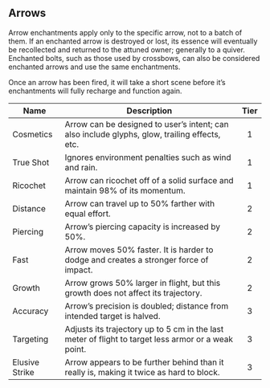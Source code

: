 ## Arrows

Arrow enchantments apply only to the specific arrow, not to a batch of them. If an enchanted arrow is destroyed or lost, its essence will eventually be recollected and returned to the attuned owner; generally to a quiver. Enchanted bolts, such as those used by crossbows, can also be considered enchanted arrows and use the same enchantments.

Once an arrow has been fired, it will take a short scene before it’s enchantments will fully recharge and function again.

 **Name**       | **Description**                                                                                     | **Tier** 
----------------|-----------------------------------------------------------------------------------------------------|:--------:
 Cosmetics      | Arrow can be designed to user’s intent; can also include glyphs, glow, trailing effects, etc.       | 1        
 True Shot      | Ignores environment penalties such as wind and rain.                                                | 1        
 Ricochet       | Arrow can ricochet off of a solid surface and maintain 98% of its momentum.                         | 1        
 Distance       | Arrow can travel up to 50% farther with equal effort.                                               | 2        
 Piercing       | Arrow’s piercing capacity is increased by 50%.                                                      | 2        
 Fast           | Arrow moves 50% faster. It is harder to dodge and creates a stronger force of impact.               | 2        
 Growth         | Arrow grows 50% larger in flight, but this growth does not affect its trajectory.                   | 2        
 Accuracy       | Arrow’s precision is doubled; distance from intended target is halved.                              | 3        
 Targeting      | Adjusts its trajectory up to 5 cm in the last meter of flight to target less armor or a weak point. | 3        
 Elusive Strike | Arrow appears to be further behind than it really is, making it twice as hard to block.             | 3        
 
